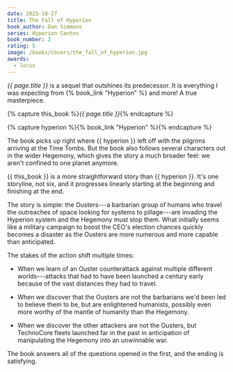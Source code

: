 ```yaml
---
date: 2023-10-27
title: The Fall of Hyperion
book_author: Dan Simmons
series: Hyperion Cantos
book_number: 2
rating: 5
image: /books/covers/the_fall_of_hyperion.jpg
awards:
  - locus
---
```


<cite class="book-title">{{ page.title }}</cite> is a sequel that outshines
its predecessor. It is everything I was expecting from {% book_link "Hyperion" %} and more! A true masterpiece.

{% capture this_book %}<cite class="book-title">{{ page.title }}</cite>{% endcapture %}

{% capture hyperion %}{% book_link "Hyperion" %}{% endcapture %}

The book picks up right where {{ hyperion }} left off with the pilgrims
arriving at the Time Tombs. But the book also follows several characters out
in the wider Hegemony, which gives the story a much broader feel: we aren't
confined to one planet anymore.

{{ this_book }} is a more straightforward story than {{ hyperion }}. It's one
storyline, not six, and it progresses linearly starting at the beginning and
finishing at the end.

The story is simple: the Ousters---a barbarian group of humans who travel the
outreaches of space looking for systems to pillage---are invading the Hyperion
system and the Hegemony must stop them. What initially seems like a military
campaign to boost the CEO's election chances quickly becomes a disaster as the
Ousters are more numerous and more capable than anticipated.

The stakes of the action shift multiple times:

- When we learn of an Ouster counterattack against multiple different
  worlds---attacks that had to have been launched a century early because of
  the vast distances they had to travel.

- When we discover that the Ousters are not the barbarians we'd been led to
  believe them to be, but are enlightened humanists, possibly even more worthy
  of the mantle of humanity than the Hegemony.

- When we discover the other attackers are not the Ousters, but TechnoCore
  fleets launched far in the past in anticipation of manipulating the Hegemony
  into an unwinnable war.

The book answers all of the questions opened in the first, and the ending is
satisfying.
